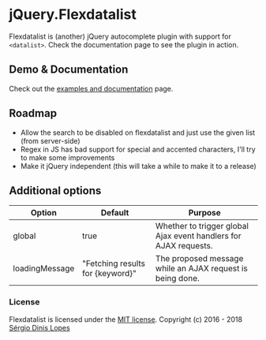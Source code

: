 jQuery.Flexdatalist
======

Flexdatalist is (another) jQuery autocomplete plugin with support for <code>&lt;datalist&gt;</code>. Check the documentation page to see the plugin in action.

## Demo & Documentation ##

Check out the [examples and documentation](http://projects.sergiodinislopes.pt/flexdatalist/) page.

## Roadmap

- Allow the search to be disabled on flexdatalist and just use the given list (from server-side)
- Regex in JS has bad support for special and accented characters, I'll try to make some improvements
- Make it jQuery independent (this will take a while to make it to a release)

## Additional options
| Option  | Default | Purpose |
| ------------- | ------------- |------------- |
| global  | true  | Whether to trigger global Ajax event handlers for AJAX requests.|
| loadingMessage  | "Fetching results for {keyword}"  | The proposed message while an AJAX request is being done.|

### License
Flexdatalist is licensed under the [MIT license](http://opensource.org/licenses/MIT).
Copyright (c) 2016 - 2018 [Sérgio Dinis Lopes](http://github.com/sergiodlopes)
